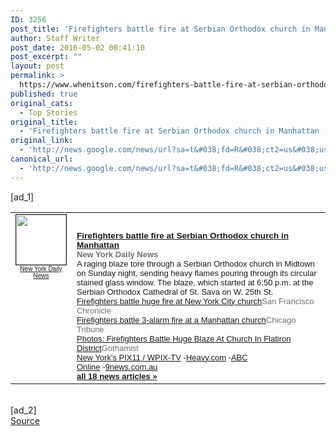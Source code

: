 ```yaml
---
ID: 3256
post_title: 'Firefighters battle fire at Serbian Orthodox church in Manhattan &#8211; New York Daily News'
author: Staff Writer
post_date: 2016-05-02 00:41:10
post_excerpt: ""
layout: post
permalink: >
  https://www.whenitson.com/firefighters-battle-fire-at-serbian-orthodox-church-in-manhattan-new-york-daily-news/
published: true
original_cats:
  - Top Stories
original_title:
  - 'Firefighters battle fire at Serbian Orthodox church in Manhattan - New York Daily News'
original_link:
  - 'http://news.google.com/news/url?sa=t&#038;fd=R&#038;ct2=us&#038;usg=AFQjCNF5VWJOBzJafXMrPA-dF_zJ50JzQA&#038;clid=c3a7d30bb8a4878e06b80cf16b898331&#038;cid=52779098640417&#038;ei=JaImV8iUG4GKwwHl9rM4&#038;url=http://www.nydailynews.com/new-york/firefighters-battle-fire-manhattan-church-article-1.2620952'
canonical_url:
  - 'http://news.google.com/news/url?sa=t&#038;fd=R&#038;ct2=us&#038;usg=AFQjCNF5VWJOBzJafXMrPA-dF_zJ50JzQA&#038;clid=c3a7d30bb8a4878e06b80cf16b898331&#038;cid=52779098640417&#038;ei=JaImV8iUG4GKwwHl9rM4&#038;url=http://www.nydailynews.com/new-york/firefighters-battle-fire-manhattan-church-article-1.2620952'
---
```

 [ad_1]
<br><table border="0" cellpadding="2" cellspacing="7" style="vertical-align:top"><tr><td width="80" align="center" valign="top"><font style="font-size:85%;font-family:arial,sans-serif"><a href="http://news.google.com/news/url?sa=t&amp;fd=R&amp;ct2=us&amp;usg=AFQjCNF5VWJOBzJafXMrPA-dF_zJ50JzQA&amp;clid=c3a7d30bb8a4878e06b80cf16b898331&amp;cid=52779098640417&amp;ei=JaImV8iUG4GKwwHl9rM4&amp;url=http://www.nydailynews.com/new-york/firefighters-battle-fire-manhattan-church-article-1.2620952"><img src="http://www.whenitson.com/wp-content/uploads/2016/05/Firefighters-battle-fire-at-Serbian-Orthodox-church-in-Manhattan-New-York-Daily-News" alt="" border="1" width="80" height="80"><br><font size="-2">New York Daily News</font></a></font></td><td valign="top" class="j"><font style="font-size:85%;font-family:arial,sans-serif"><br><div style="padding-top:0.8em"><img alt="" height="1" width="1"></div><div class="lh"><a href="http://news.google.com/news/url?sa=t&amp;fd=R&amp;ct2=us&amp;usg=AFQjCNF5VWJOBzJafXMrPA-dF_zJ50JzQA&amp;clid=c3a7d30bb8a4878e06b80cf16b898331&amp;cid=52779098640417&amp;ei=JaImV8iUG4GKwwHl9rM4&amp;url=http://www.nydailynews.com/new-york/firefighters-battle-fire-manhattan-church-article-1.2620952"><b>Firefighters battle fire at Serbian Orthodox church in Manhattan</b></a><br><font size="-1"><b><font color="#6f6f6f">New York Daily News</font></b></font><br><font size="-1">A raging blaze tore through a Serbian Orthodox church in Midtown on Sunday night, sending heavy flames pouring through its circular stained glass window. The blaze, which started at 6:50 p.m. at the Serbian Orthodox Cathedral of St. Sava on W. 25th St.</font><br><font size="-1"><a href="http://news.google.com/news/url?sa=t&amp;fd=R&amp;ct2=us&amp;usg=AFQjCNGVQhvof9rIWmbnwT7HYqKF_sc2Iw&amp;clid=c3a7d30bb8a4878e06b80cf16b898331&amp;cid=52779098640417&amp;ei=JaImV8iUG4GKwwHl9rM4&amp;url=http://www.sfchronicle.com/news/article/Firefighters-battle-huge-fire-at-New-York-City-7386909.php">Firefighters battle huge fire at New York City church</a><font size="-1" color="#6f6f6f">San Francisco Chronicle</font></font><br><font size="-1"><a href="http://news.google.com/news/url?sa=t&amp;fd=R&amp;ct2=us&amp;usg=AFQjCNFahzxc3PlUs5lvVW4PhiUaeQWF2A&amp;clid=c3a7d30bb8a4878e06b80cf16b898331&amp;cid=52779098640417&amp;ei=JaImV8iUG4GKwwHl9rM4&amp;url=http://www.chicagotribune.com/news/nationworld/ct-manhattan-church-fire-20160501-story.html">Firefighters battle 3-alarm fire at a Manhattan church</a><font size="-1" color="#6f6f6f">Chicago Tribune</font></font><br><font size="-1"><a href="http://news.google.com/news/url?sa=t&amp;fd=R&amp;ct2=us&amp;usg=AFQjCNEjbhKnKsx-G_3GHUoLzBW0NpV0EQ&amp;clid=c3a7d30bb8a4878e06b80cf16b898331&amp;cid=52779098640417&amp;ei=JaImV8iUG4GKwwHl9rM4&amp;url=http://gothamist.com/2016/05/01/photos_firefighters_battle_huge_bla.php">Photos: Firefighters Battle Huge Blaze At Church In Flatiron District</a><font size="-1" color="#6f6f6f">Gothamist</font></font><br><font size="-1" class="p"><a href="http://news.google.com/news/url?sa=t&amp;fd=R&amp;ct2=us&amp;usg=AFQjCNET6HI8RQDrc72y287SKfcr_VnFSQ&amp;clid=c3a7d30bb8a4878e06b80cf16b898331&amp;cid=52779098640417&amp;ei=JaImV8iUG4GKwwHl9rM4&amp;url=http://pix11.com/2016/05/01/massive-fire-engulfs-church-in-chelsea/">New York's PIX11 / WPIX-TV</a>&nbsp;-<a href="http://news.google.com/news/url?sa=t&amp;fd=R&amp;ct2=us&amp;usg=AFQjCNEOrynib0NHkRnjJcrQppNty8bM6Q&amp;clid=c3a7d30bb8a4878e06b80cf16b898331&amp;cid=52779098640417&amp;ei=JaImV8iUG4GKwwHl9rM4&amp;url=http://heavy.com/news/2016/05/manhattan-serbian-orthodox-church-cathedral-st-saint-sava-fire-videos-photos-instagram-twitter-25th-street-youtube-photos/">Heavy.com</a>&nbsp;-<a href="http://news.google.com/news/url?sa=t&amp;fd=R&amp;ct2=us&amp;usg=AFQjCNGbumQZoeDOAVBCKQWlUr0Vu9s1tw&amp;clid=c3a7d30bb8a4878e06b80cf16b898331&amp;cid=52779098640417&amp;ei=JaImV8iUG4GKwwHl9rM4&amp;url=http://www.abc.net.au/news/2016-05-02/huge-fire-rips-through-orthodox-cathedral-in-manhattan/7375134">ABC Online</a>&nbsp;-<a href="http://news.google.com/news/url?sa=t&amp;fd=R&amp;ct2=us&amp;usg=AFQjCNH7iMeseCFod9GvqYIf3h-Wrg1O1g&amp;clid=c3a7d30bb8a4878e06b80cf16b898331&amp;cid=52779098640417&amp;ei=JaImV8iUG4GKwwHl9rM4&amp;url=http://www.9news.com.au/world/2016/05/02/10/22/massive-inferno-swallows-historic-new-york-cathedral">9news.com.au</a></font><br><font class="p" size="-1"><a class="p" href="http://news.google.com/news/more?ncl=dJJuVnPQu72mqwMf9Y8c1wal3iIRM&amp;authuser=0&amp;ned=us&amp;topic=h"><b>all 18 news articles&nbsp;&raquo;</b></a></font></div></font></td></tr></table>
<br>[ad_2]
<br><a href="http://news.google.com/news/url?sa=t&#038;fd=R&#038;ct2=us&#038;usg=AFQjCNF5VWJOBzJafXMrPA-dF_zJ50JzQA&#038;clid=c3a7d30bb8a4878e06b80cf16b898331&#038;cid=52779098640417&#038;ei=JaImV8iUG4GKwwHl9rM4&#038;url=http://www.nydailynews.com/new-york/firefighters-battle-fire-manhattan-church-article-1.2620952">Source </a>